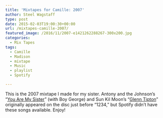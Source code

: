 ```yaml
---
title: 'Mixtapes for Camille: 2007'
author: Steel Wagstaff
type: post
date: 2015-02-03T19:00:30+00:00
url: /mixtapes-camille-2007/
featured_image: /2016/11/2007-e1421262288267-300x200.jpg
categories:
  - Mix Tapes
tags:
  - Camille
  - Madison
  - mixtape
  - Music
  - playlist
  - Spotify

---
```

This is the 2007 mixtape I made for my sister. Antony and the Johnson&#8217;s &#8220;<a href="https://www.youtube.com/watch?v=S-NziGE6DVY" target="_blank">You Are My Sister</a>&#8221; (with Boy George) and Sun Kil Moon&#8217;s &#8220;<a href="https://www.youtube.com/watch?v=YjA3EbKsl4E" target="_blank">Glenn Tipton</a>&#8221; originally appeared on the disc just before &#8220;1234,&#8221; but Spotify didn&#8217;t have these songs available. Enjoy!